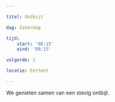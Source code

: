 ```yaml
---

titel: Ontbijt

dag: Zaterdag

tijd:
    start: '08:15'
    eind: '09:15'

volgorde: 2

locatie: Eettent

---
```


We genieten samen van een stevig ontbijt.
